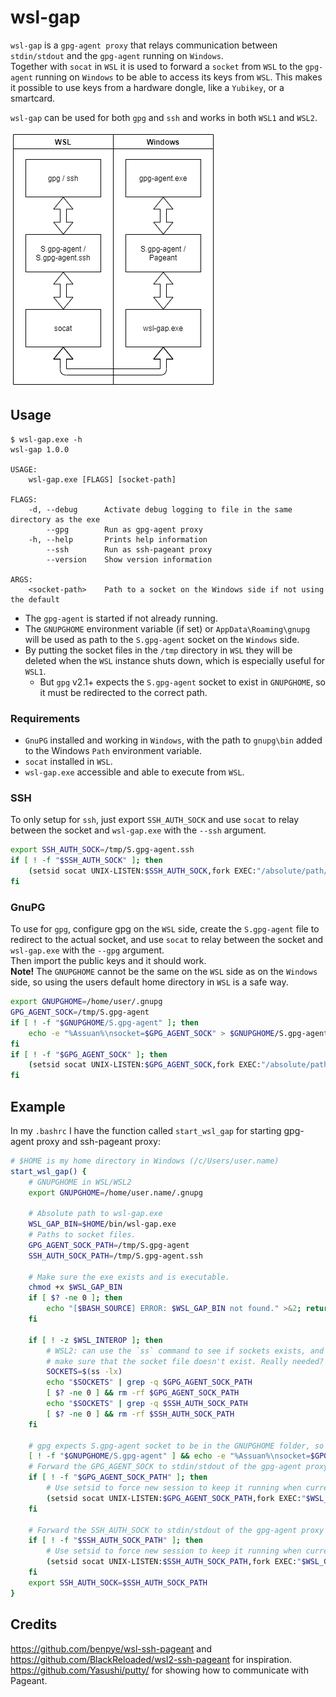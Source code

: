 # wsl-gap

`wsl-gap` is a `gpg-agent proxy` that relays communication between `stdin/stdout` 
and the `gpg-agent` running on `Windows`.  
Together with `socat` in `WSL` it is used to forward a `socket` from `WSL` 
to the `gpg-agent` running on `Windows` to be able to access its keys from `WSL`. 
This makes it possible to use keys from a hardware dongle, like a `Yubikey`, or
a smartcard.

`wsl-gap` can be used for both `gpg` and `ssh` and works in both `WSL1` and `WSL2`.

![Connection Diagram](./flowchart.png)

## Usage
```
$ wsl-gap.exe -h
wsl-gap 1.0.0

USAGE:
    wsl-gap.exe [FLAGS] [socket-path]

FLAGS:
    -d, --debug      Activate debug logging to file in the same directory as the exe
        --gpg        Run as gpg-agent proxy
    -h, --help       Prints help information
        --ssh        Run as ssh-pageant proxy
        --version    Show version information

ARGS:
    <socket-path>    Path to a socket on the Windows side if not using the default
```

* The `gpg-agent` is started if not already running.
* The `GNUPGHOME` environment variable (if set) or `AppData\Roaming\gnupg` will be
  used as path to the `S.gpg-agent` socket on the `Windows` side.
* By putting the socket files in the `/tmp` directory in `WSL` they will be deleted
  when the `WSL` instance shuts down, which is especially useful for `WSL1`.
    * But `gpg` v2.1+ expects the `S.gpg-agent` socket to exist in `GNUPGHOME`, so it 
      must be redirected to the correct path.

### Requirements
* `GnuPG` installed and working in `Windows`, with the path to `gnupg\bin` added
  to the Windows `Path` environment variable.
* `socat` installed in `WSL`.
* `wsl-gap.exe` accessible and able to execute from `WSL`.

### SSH
To only setup for `ssh`, just export `SSH_AUTH_SOCK` and use `socat` to relay between
the socket and `wsl-gap.exe` with the `--ssh` argument.
```bash
export SSH_AUTH_SOCK=/tmp/S.gpg-agent.ssh
if [ ! -f "$SSH_AUTH_SOCK" ]; then
    (setsid socat UNIX-LISTEN:$SSH_AUTH_SOCK,fork EXEC:"/absolute/path/to/wsl-gap.exe --ssh" &) >/dev/null 2>&1
fi
```

### GnuPG
To use for `gpg`, configure gpg on the `WSL` side, create the `S.gpg-agent` file
to redirect to the actual socket, and use `socat` to relay between the socket and 
`wsl-gap.exe` with the `--gpg` argument.  
Then import the public keys and it should work.  
**Note!** The `GNUPGHOME` cannot be the same on the `WSL` side as on the `Windows`
side, so using the users default home directory in `WSL` is a safe way.
```bash
export GNUPGHOME=/home/user/.gnupg
GPG_AGENT_SOCK=/tmp/S.gpg-agent
if [ ! -f "$GNUPGHOME/S.gpg-agent" ]; then
    echo -e "%Assuan%\nsocket=$GPG_AGENT_SOCK" > $GNUPGHOME/S.gpg-agent
fi
if [ ! -f "$GPG_AGENT_SOCK" ]; then
    (setsid socat UNIX-LISTEN:$GPG_AGENT_SOCK,fork EXEC:"/absolute/path/to/wsl-gap.exe --gpg" &) >/dev/null 2>&1
fi
```

## Example
In my `.bashrc` I have the function called `start_wsl_gap` for starting gpg-agent proxy and ssh-pageant proxy:
```bash
# $HOME is my home directory in Windows (/c/Users/user.name)
start_wsl_gap() {
    # GNUPGHOME in WSL/WSL2
    export GNUPGHOME=/home/user.name/.gnupg

    # Absolute path to wsl-gap.exe
    WSL_GAP_BIN=$HOME/bin/wsl-gap.exe
    # Paths to socket files.
    GPG_AGENT_SOCK_PATH=/tmp/S.gpg-agent
    SSH_AUTH_SOCK_PATH=/tmp/S.gpg-agent.ssh

    # Make sure the exe exists and is executable.
    chmod +x $WSL_GAP_BIN
    if [ $? -ne 0 ]; then
        echo "[$BASH_SOURCE] ERROR: $WSL_GAP_BIN not found." >&2; return 1;
    fi

    if [ ! -z $WSL_INTEROP ]; then
        # WSL2: can use the `ss` command to see if sockets exists, and if not
        # make sure that the socket file doesn't exist. Really needed? Dunno...
        SOCKETS=$(ss -lx)
        echo "$SOCKETS" | grep -q $GPG_AGENT_SOCK_PATH
        [ $? -ne 0 ] && rm -rf $GPG_AGENT_SOCK_PATH
        echo "$SOCKETS" | grep -q $SSH_AUTH_SOCK_PATH
        [ $? -ne 0 ] && rm -rf $SSH_AUTH_SOCK_PATH
    fi

    # gpg expects S.gpg-agent socket to be in the GNUPGHOME folder, so it must be redirected
    [ ! -f "$GNUPGHOME/S.gpg-agent" ] && echo -e "%Assuan%\nsocket=$GPG_AGENT_SOCK_PATH" > $GNUPGHOME/S.gpg-agent
    # Forward the GPG_AGENT_SOCK to stdin/stdout of the gpg-agent proxy
    if [ ! -f "$GPG_AGENT_SOCK_PATH" ]; then
        # Use setsid to force new session to keep it running when current terminal closes
        (setsid socat UNIX-LISTEN:$GPG_AGENT_SOCK_PATH,fork EXEC:"$WSL_GAP_BIN --gpg" &) >/dev/null 2>&1
    fi

    # Forward the SSH_AUTH_SOCK to stdin/stdout of the gpg-agent proxy
    if [ ! -f "$SSH_AUTH_SOCK_PATH" ]; then
        # Use setsid to force new session to keep it running when current terminal closes
        (setsid socat UNIX-LISTEN:$SSH_AUTH_SOCK_PATH,fork EXEC:"$WSL_GAP_BIN --ssh" &) >/dev/null 2>&1
    fi
    export SSH_AUTH_SOCK=$SSH_AUTH_SOCK_PATH
}
```

## Credits
https://github.com/benpye/wsl-ssh-pageant and https://github.com/BlackReloaded/wsl2-ssh-pageant for inspiration.  
https://github.com/Yasushi/putty/ for showing how to communicate with Pageant.
